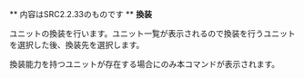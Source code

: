 ** 内容はSRC2.2.33のものです **
**換装**

ユニットの換装を行います。ユニット一覧が表示されるので換装を行うユニットを選択した後、換装先を選択します。

換装能力を持つユニットが存在する場合にのみ本コマンドが表示されます。
